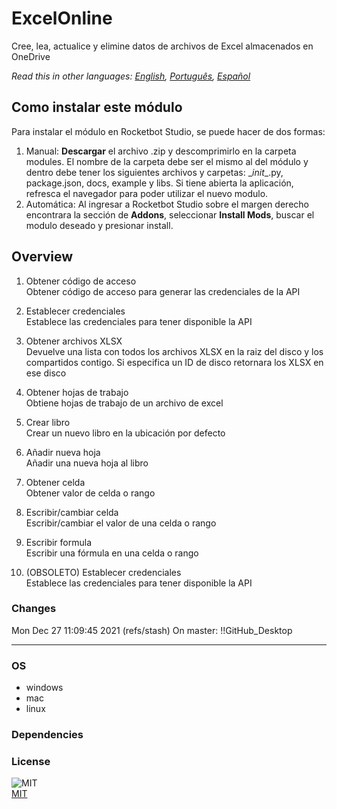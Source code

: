 



# ExcelOnline
  
Cree, lea, actualice y elimine datos de archivos de Excel almacenados en OneDrive  

*Read this in other languages: [English](README.md), [Português](README.pr.md), [Español](README.es.md)*

## Como instalar este módulo
  
Para instalar el módulo en Rocketbot Studio, se puede hacer de dos formas:
1. Manual: __Descargar__ el archivo .zip y descomprimirlo en la carpeta modules. El nombre de la carpeta debe ser el mismo al del módulo y dentro debe tener los siguientes archivos y carpetas: \__init__.py, package.json, docs, example y libs. Si tiene abierta la aplicación, refresca el navegador para poder utilizar el nuevo modulo.
2. Automática: Al ingresar a Rocketbot Studio sobre el margen derecho encontrara la sección de **Addons**, seleccionar **Install Mods**, buscar el modulo deseado y presionar install.  


## Overview


1. Obtener código de acceso  
Obtener código de acceso para generar las credenciales de la API

2. Establecer credenciales  
Establece las credenciales para tener disponible la API

3. Obtener archivos XLSX  
Devuelve una lista con todos los archivos XLSX en la raiz del disco y los compartidos contigo. Si especifica un ID de disco retornara los XLSX en ese disco

4. Obtener hojas de trabajo  
Obtiene hojas de trabajo de un archivo de excel

5. Crear libro  
Crear un nuevo libro en la ubicación por defecto

6. Añadir nueva hoja  
Añadir una nueva hoja al libro

7. Obtener celda  
Obtener valor de celda o rango

8. Escribir/cambiar celda  
Escribir/cambiar el valor de una celda o rango

9. Escribir formula  
Escribir una fórmula en una celda o rango

10. (OBSOLETO) Establecer credenciales  
Establece las credenciales para tener disponible la API  



### Changes
Mon Dec 27 11:09:45 2021  (refs/stash) On master: !!GitHub_Desktop<master>

----
### OS

- windows
- mac
- linux

### Dependencies

### License
  
![MIT](https://camo.githubusercontent.com/107590fac8cbd65071396bb4d04040f76cde5bde/687474703a2f2f696d672e736869656c64732e696f2f3a6c6963656e73652d6d69742d626c75652e7376673f7374796c653d666c61742d737175617265)  
[MIT](http://opensource.org/licenses/mit-license.ph)